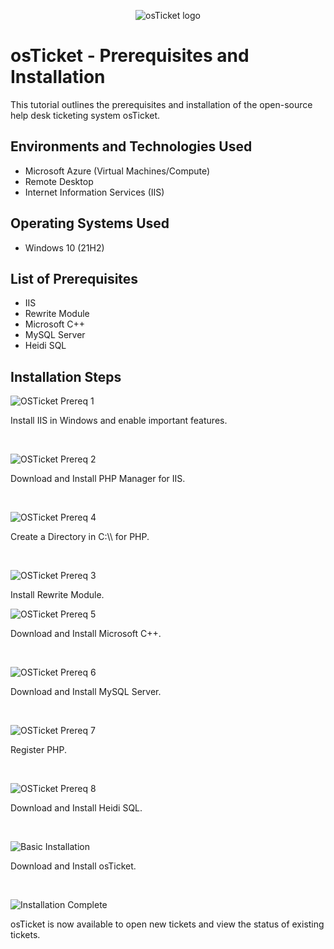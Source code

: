 <p align="center">
<img src="https://i.imgur.com/Clzj7Xs.png" alt="osTicket logo"/>
</p>

<h1>osTicket - Prerequisites and Installation</h1>
This tutorial outlines the prerequisites and installation of the open-source help desk ticketing system osTicket.<br />


<h2>Environments and Technologies Used</h2>

- Microsoft Azure (Virtual Machines/Compute)
- Remote Desktop
- Internet Information Services (IIS)

<h2>Operating Systems Used </h2>

- Windows 10</b> (21H2)

<h2>List of Prerequisites</h2>

- IIS
- Rewrite Module
- Microsoft C++
- MySQL Server
- Heidi SQL

<h2>Installation Steps</h2>

<p>

  ![OSTicket Prereq 1](https://github.com/kylewilliamsrr/osticket-prereqs/assets/144828759/321801c7-8aff-4eb5-a018-5df2ed07c056)

</p>
<p>
Install IIS in Windows and enable important features.
</p>
<br />

<p>

![OSTicket Prereq 2](https://github.com/kylewilliamsrr/osticket-prereqs/assets/144828759/3421f2e6-c1f4-43bc-85cc-bd227b638ff7)

</p>
<p>
Download and Install PHP Manager for IIS.
</p>
<br />

<p>

  ![OSTicket Prereq 4](https://github.com/kylewilliamsrr/osticket-prereqs/assets/144828759/c2ea801b-adb9-4737-acf8-88ae1deb1922)

  
</p>
<p>
Create a Directory in C:\\ for PHP.
</p>
<br />

<p>

  ![OSTicket Prereq 3](https://github.com/kylewilliamsrr/osticket-prereqs/assets/144828759/5f704562-54c7-44b8-9667-50e366a6b1da)
  
</p>
<p>
Install Rewrite Module.
</p>

<p>

  ![OSTicket Prereq 5](https://github.com/kylewilliamsrr/osticket-prereqs/assets/144828759/f698dd35-9e8b-44c4-b7b7-cd22111b003d)

</p>
<p>
Download and Install Microsoft C++. 
</p>
<br />

<p>

  ![OSTicket Prereq 6](https://github.com/kylewilliamsrr/osticket-prereqs/assets/144828759/8596b726-61b1-4a94-b54d-176078fd15e4)

</p>
<p>
Download and Install MySQL Server.
</p>
<br />

<p>

![OSTicket Prereq 7](https://github.com/kylewilliamsrr/osticket-prereqs/assets/144828759/d60e5ea4-e25c-405f-8e2a-645a2e12cc31)

</p>
<p>
Register PHP.
</p>
<br />

<p>

![OSTicket Prereq 8](https://github.com/kylewilliamsrr/osticket-prereqs/assets/144828759/bf10deee-14a6-43b6-bf13-a4da99fdc6b1)

</p>
<p>
Download and Install Heidi SQL.
</p>
<br />

<p>

![Basic Installation](https://github.com/kylewilliamsrr/osticket-prereqs/assets/144828759/81055197-390d-46f6-b45d-138d1b5c2898)

</p>
<p>
Download and Install osTicket.
</p>
<br />

<p>

  ![Installation Complete](https://github.com/kylewilliamsrr/osticket-prereqs/assets/144828759/9b99308e-af2e-48f2-a096-042b925da6d1)

</p>
<p>
osTicket is now available to open new tickets and view the status of existing tickets. 
</p>
<br />
